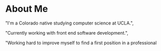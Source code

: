 # About Me

"I'm a Colorado native studying computer science at UCLA.",

"Currently working with front end software development.",

"Working hard to improve myself to find a first position in a professional